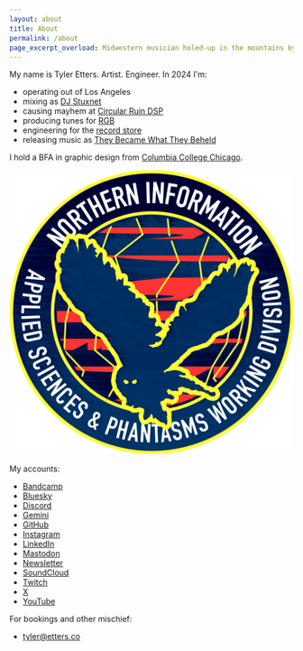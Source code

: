 ```yaml
---
layout: about
title: About
permalink: /about
page_excerpt_overload: Midwestern musician holed-up in the mountains by Los Angeles.
---
```


My name is Tyler Etters. Artist. Engineer. In 2024 I'm:

- operating out of Los Angeles
- mixing as [DJ Stuxnet](https://untitled.stream/library/project/5Dni4VMX9Qyt1ZvokMYqq)
- causing mayhem at [Circular Ruin DSP](https://circularruindsp.com)
- producing tunes for [RGB](https://untitled.stream/library/project/RoTfZpW8dHvJVVpmd6kpf)
- engineering for the [record store](https://discogs.com)
- releasing music as [They Became What They Beheld](https://tbwtb.com)

I hold a BFA in graphic design from [Columbia College Chicago](https://colum.edu).

![Northern Information Applied Sciences & Phantasms Working Division](/assets/images/applied-sciences-and-phantasms-working-division.png)

My accounts:

- [Bandcamp](https://intertext.bandcamp.com)
- [Bluesky](https://bsky.app/profile/tyleretters.bsky.social)
- [Discord](https://discord.gg/nYycWdsT5n)
- [Gemini](gemini://tilde.club/~tse/)
- [GitHub](https://github.com/tyleretters)
- [Instagram](https://instagram.com/tyleretters)
- [LinkedIn](https://www.linkedin.com/in/tyleretters)
- [Mastodon](https://merveilles.town/web/@tyleretters)
- [Newsletter](https://us1.campaign-archive.com/home/?u=e82006751a8517b8fd440a182&id=68446b3abb)
- [SoundCloud](https://soundcloud.com/tyleretters)
- [Twitch](https://twitch.tv/tyleretters)
- [X](https://x.com/tyleretters)
- [YouTube](https://www.youtube.com/channel/UCkZn9WNgPM3gVf9fiyuN1Mg)

For bookings and other mischief:

- [tyler@etters.co](mailto:tyler@etters.co)
